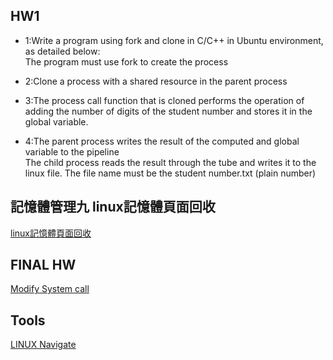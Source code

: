 ## HW1
- 1:Write a program using fork and clone in C/C++ in Ubuntu environment, as detailed below:  
The program must use fork to create the process

- 2:Clone a process with a shared resource in the parent process

- 3:The process call function that is cloned performs the operation of adding the number of digits of the student number and stores it in the global variable.

- 4:The parent process writes the result of the computed and global variable to the pipeline  
The child process reads the result through the tube and writes it to the linux file. The file name must be the student number.txt (plain number)

## 記憶體管理九 linux記憶體頁面回收
<a href="https://www.itread01.com/content/1542343269.html">linux記憶體頁面回收</a>

## FINAL HW
<a href="https://hackmd.io/@_1d30IJoTJu9bkzWEOiipQ/H1BZUc7fN">Modify System call</a>

## Tools
<a href="https://elixir.bootlin.com/linux/latest/source/mm/swap.c#L660">LINUX Navigate</a>
